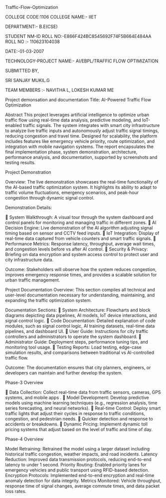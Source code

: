 Traffic-Flow-Optimization

COLLEGE CODE:1106 COLLEGE NAME:- IIET

DEPARTMENT:- B.E(CSE)

STUDENT NM-ID ROLL NO:-E866F424BC8545692F74F5B664E484AA
ROLL NO :- 110623104038

DATE:-01-03-2007

TECHNOLOGY-PROJECT NAME:- AI/EBPL/TRAFFIC FLOW OPTIMIZATION

SUBMITTED BY,

SRI SANJAY MUKIL.G

TEAM MEMBERS :- NAVITHA L, LOKESH KUMAR ME

Project demonsation and documentation Title: AI-Powered Traffic Flow Optimization

Abstract This project leverages artificial intelligence to optimize urban traffic flow using real-time data analysis, predictive modeling, and IoT-enabled traffic signals. The system integrates with smart city infrastructure to analyze live traffic inputs and autonomously adjust traffic signal timings, reducing congestion and travel time. Designed for scalability, the platform includes features like emergency vehicle priority, route optimization, and integration with mobile navigation systems. The report encapsulates the final implementation phase, system demonstration, architecture, performance analysis, and documentation, supported by screenshots and testing results.

Project Demonstration

Overview: The live demonstration showcases the real-time functionality of the AI-based traffic optimization system. It highlights its ability to adapt to traffic volume fluctuations, emergency scenarios, and peak-hour congestion through dynamic signal control.

Demonstration Details:

 System Walkthrough: A visual tour through the system dashboard and control panels for monitoring and managing traffic in different zones.
 AI Decision Engine: Live demonstration of the AI algorithm adjusting signal timing based on sensor and CCTV feed inputs.
 IoT Integration: Display of real-time data captured from vehicle counters and smart traffic signals.  Performance Metrics: Response latency, throughput, average wait times, and congestion levels before vs after AI control.
 Security & Privacy: Briefing on data encryption and system access control to protect user and city infrastructure data.

Outcome: Stakeholders will observe how the system reduces congestion, improves emergency response times, and provides a scalable solution for urban traffic management.

Project Documentation
Overview: This section compiles all technical and user-level documentation necessary for understanding, maintaining, and expanding the traffic optimization system.

Documentation Sections:  System Architecture: Flowcharts and block diagrams depicting data pipelines, AI models, IoT device interactions, and signal control logic.
 Code Documentation: Detailed explanation of code modules, such as signal control logic, AI training datasets, real-time data pipelines, and dashboard UI.
 User Guide: Instructions for city traffic controllers and administrators to operate the system dashboard.
 Administrator Guide: Deployment steps, performance tuning tips, and monitoring tool usage.
 Testing Reports: Load testing, edge-case simulation results, and comparisons between traditional vs AI-controlled traffic flow.

Outcome: The documentation ensures that city planners, engineers, or developers can maintain and further develop the system.

Phase-3 Overview

 Data Collection: Collect real-time data from traffic sensors, cameras, GPS systems, and mobile apps
.  Model Development: Develop predictive models using machine learning techniques (e.g., regression analysis, time series forecasting, and neural networks).
 Real-time Control: Deploy smart traffic lights that adjust their cycles in response to traffic conditions, congestion, and pedestrian needs.
 Quicker detection and response to accidents or breakdowns.
 Dynamic Pricing: Implement dynamic toll pricing systems that adjust based on the level of traffic and time of day.

Phase-4 Overview

Model Retraining: Retrained the model using a larger dataset including historical traffic congestion, weather impacts, and road incidents.
Latency Reduction: Improved data transmission protocols, reducing end-to-end latency to under 1 second.
Priority Routing: Enabled priority lanes for emergency vehicles and public transport using RFID-based detection.
Encryption Protocols: Implemented end-to-end encryption and real-time anomaly detection for data integrity.
Metrics Monitored: Vehicle throughput, response time of signal changes, average commute times, and data packet loss rates.
